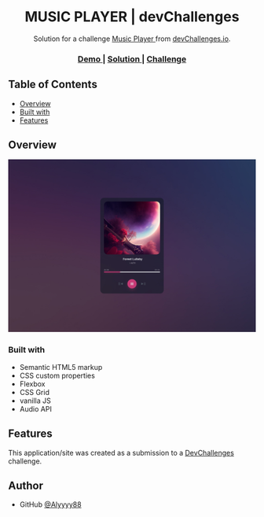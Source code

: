 <!-- Please update value in the {}  -->

<h1 align="center">MUSIC PLAYER | devChallenges</h1>

<div align="center">
   Solution for a challenge <a href="https://devchallenges.io/challenge/music-player" target="_blank">Music Player
</a> from <a href="http://devchallenges.io" target="_blank">devChallenges.io</a>.
</div>

<div align="center">
  <h3>
    <a href="https://music-player-devch.netlify.app/">
      Demo
    </a>
    <span> | </span>
    <a href="https://github.com/Alyyyy88/Music-player">
      Solution
    </a>
    <span> | </span>
    <a href="https://devchallenges.io/challenge/music-player">
      Challenge
    </a>
  </h3>
</div>


## Table of Contents

- [Overview](#overview)
- [Built with](#built-with)
- [Features](#features)


## Overview

![screenshot](./design/Desktop_1350px-2.jpg)


### Built with


- Semantic HTML5 markup
- CSS custom properties
- Flexbox
- CSS Grid
- vanilla JS
- Audio API

## Features


This application/site was created as a submission to a [DevChallenges](https://devchallenges.io/challenges-dashboard) challenge.



## Author

- GitHub [@Alyyyy88](https://github.com/Alyyyy88})

